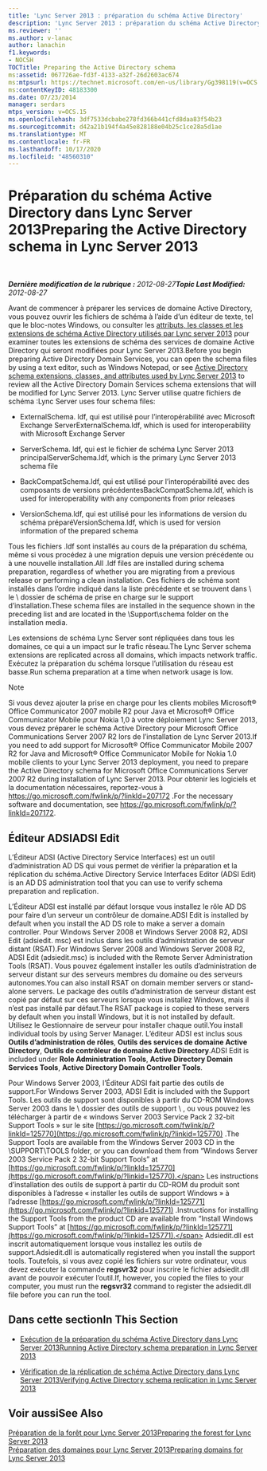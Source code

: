 ```yaml
---
title: 'Lync Server 2013 : préparation du schéma Active Directory'
description: 'Lync Server 2013 : préparation du schéma Active Directory.'
ms.reviewer: ''
ms.author: v-lanac
author: lanachin
f1.keywords:
- NOCSH
TOCTitle: Preparing the Active Directory schema
ms:assetid: 067726ae-fd3f-4133-a32f-26d2603ac674
ms:mtpsurl: https://technet.microsoft.com/en-us/library/Gg398119(v=OCS.15)
ms:contentKeyID: 48183300
ms.date: 07/23/2014
manager: serdars
mtps_version: v=OCS.15
ms.openlocfilehash: 3df7533dcbabe278fd366b441cfd8daa83f54b23
ms.sourcegitcommit: d42a21b194f4a45e828188e04b25c1ce28a5d1ae
ms.translationtype: MT
ms.contentlocale: fr-FR
ms.lasthandoff: 10/17/2020
ms.locfileid: "48560310"
---
```

# <a name="preparing-the-active-directory-schema-in-lync-server-2013"></a><span data-ttu-id="4afec-103">Préparation du schéma Active Directory dans Lync Server 2013</span><span class="sxs-lookup"><span data-stu-id="4afec-103">Preparing the Active Directory schema in Lync Server 2013</span></span>

<div data-xmlns="http://www.w3.org/1999/xhtml">

<div class="topic" data-xmlns="http://www.w3.org/1999/xhtml" data-msxsl="urn:schemas-microsoft-com:xslt" data-cs="https://msdn.microsoft.com/">

<div data-asp="https://msdn2.microsoft.com/asp">



</div>

<div id="mainSection">

<div id="mainBody">

<span> </span>

<span data-ttu-id="4afec-104">_**Dernière modification de la rubrique :** 2012-08-27_</span><span class="sxs-lookup"><span data-stu-id="4afec-104">_**Topic Last Modified:** 2012-08-27_</span></span>

<span data-ttu-id="4afec-105">Avant de commencer à préparer les services de domaine Active Directory, vous pouvez ouvrir les fichiers de schéma à l’aide d’un éditeur de texte, tel que le bloc-notes Windows, ou consulter les [attributs, les classes et les extensions de schéma Active Directory utilisés par Lync server 2013](lync-server-2013-active-directory-schema-extensions-classes-and-attributes-used-by-lync-server.md) pour examiner toutes les extensions de schéma des services de domaine Active Directory qui seront modifiées pour Lync Server 2013.</span><span class="sxs-lookup"><span data-stu-id="4afec-105">Before you begin preparing Active Directory Domain Services, you can open the schema files by using a text editor, such as Windows Notepad, or see [Active Directory schema extensions, classes, and attributes used by Lync Server 2013](lync-server-2013-active-directory-schema-extensions-classes-and-attributes-used-by-lync-server.md) to review all the Active Directory Domain Services schema extensions that will be modified for Lync Server 2013.</span></span> <span data-ttu-id="4afec-106">Lync Server utilise quatre fichiers de schéma :</span><span class="sxs-lookup"><span data-stu-id="4afec-106">Lync Server uses four schema files:</span></span>

  - <span data-ttu-id="4afec-107">ExternalSchema. ldf, qui est utilisé pour l’interopérabilité avec Microsoft Exchange Server</span><span class="sxs-lookup"><span data-stu-id="4afec-107">ExternalSchema.ldf, which is used for interoperability with Microsoft Exchange Server</span></span>

  - <span data-ttu-id="4afec-108">ServerSchema. ldf, qui est le fichier de schéma Lync Server 2013 principal</span><span class="sxs-lookup"><span data-stu-id="4afec-108">ServerSchema.ldf, which is the primary Lync Server 2013 schema file</span></span>

  - <span data-ttu-id="4afec-109">BackCompatSchema.ldf, qui est utilisé pour l’interopérabilité avec des composants de versions précédentes</span><span class="sxs-lookup"><span data-stu-id="4afec-109">BackCompatSchema.ldf, which is used for interoperability with any components from prior releases</span></span>

  - <span data-ttu-id="4afec-110">VersionSchema.ldf, qui est utilisé pour les informations de version du schéma préparé</span><span class="sxs-lookup"><span data-stu-id="4afec-110">VersionSchema.ldf, which is used for version information of the prepared schema</span></span>

<span data-ttu-id="4afec-111">Tous les fichiers .ldf sont installés au cours de la préparation du schéma, même si vous procédez à une migration depuis une version précédente ou à une nouvelle installation.</span><span class="sxs-lookup"><span data-stu-id="4afec-111">All .ldf files are installed during schema preparation, regardless of whether you are migrating from a previous release or performing a clean installation.</span></span> <span data-ttu-id="4afec-112">Ces fichiers de schéma sont installés dans l’ordre indiqué dans la liste précédente et se trouvent dans \\ le \\ dossier de schéma de prise en charge sur le support d’installation.</span><span class="sxs-lookup"><span data-stu-id="4afec-112">These schema files are installed in the sequence shown in the preceding list and are located in the \\Support\\schema folder on the installation media.</span></span>

<span data-ttu-id="4afec-113">Les extensions de schéma Lync Server sont répliquées dans tous les domaines, ce qui a un impact sur le trafic réseau.</span><span class="sxs-lookup"><span data-stu-id="4afec-113">The Lync Server schema extensions are replicated across all domains, which impacts network traffic.</span></span> <span data-ttu-id="4afec-114">Exécutez la préparation du schéma lorsque l’utilisation du réseau est basse.</span><span class="sxs-lookup"><span data-stu-id="4afec-114">Run schema preparation at a time when network usage is low.</span></span>

<div>


> [!NOTE]  
> <span data-ttu-id="4afec-115">Si vous devez ajouter la prise en charge pour les clients mobiles Microsoft® Office Communicator 2007 mobile R2 pour Java et Microsoft® Office Communicator Mobile pour Nokia 1,0 à votre déploiement Lync Server 2013, vous devez préparer le schéma Active Directory pour Microsoft Office Communications Server 2007 R2 lors de l’installation de Lync Server 2013.</span><span class="sxs-lookup"><span data-stu-id="4afec-115">If you need to add support for Microsoft® Office Communicator Mobile 2007 R2 for Java and Microsoft® Office Communicator Mobile for Nokia 1.0 mobile clients to your Lync Server 2013 deployment, you need to prepare the Active Directory schema for Microsoft Office Communications Server 2007 R2 during installation of Lync Server 2013.</span></span> <span data-ttu-id="4afec-116">Pour obtenir les logiciels et la documentation nécessaires, reportez-vous à <A href="https://go.microsoft.com/fwlink/p/?linkid=207172">https://go.microsoft.com/fwlink/p/?linkId=207172</A> .</span><span class="sxs-lookup"><span data-stu-id="4afec-116">For the necessary software and documentation, see <A href="https://go.microsoft.com/fwlink/p/?linkid=207172">https://go.microsoft.com/fwlink/p/?linkId=207172</A>.</span></span>



</div>

<div>

## <a name="adsi-edit"></a><span data-ttu-id="4afec-117">Éditeur ADSI</span><span class="sxs-lookup"><span data-stu-id="4afec-117">ADSI Edit</span></span>

<span data-ttu-id="4afec-118">L’Éditeur ADSI (Active Directory Service Interfaces) est un outil d’administration AD DS qui vous permet de vérifier la préparation et la réplication du schéma.</span><span class="sxs-lookup"><span data-stu-id="4afec-118">Active Directory Service Interfaces Editor (ADSI Edit) is an AD DS administration tool that you can use to verify schema preparation and replication.</span></span>

<span data-ttu-id="4afec-119">L’Éditeur ADSI est installé par défaut lorsque vous installez le rôle AD DS pour faire d’un serveur un contrôleur de domaine.</span><span class="sxs-lookup"><span data-stu-id="4afec-119">ADSI Edit is installed by default when you install the AD DS role to make a server a domain controller.</span></span> <span data-ttu-id="4afec-120">Pour Windows Server 2008 et Windows Server 2008 R2, ADSI Edit (adsiedit. msc) est inclus dans les outils d’administration de serveur distant (RSAT).</span><span class="sxs-lookup"><span data-stu-id="4afec-120">For Windows Server 2008 and Windows Server 2008 R2, ADSI Edit (adsiedit.msc) is included with the Remote Server Administration Tools (RSAT).</span></span> <span data-ttu-id="4afec-121">Vous pouvez également installer les outils d’administration de serveur distant sur des serveurs membres du domaine ou des serveurs autonomes.</span><span class="sxs-lookup"><span data-stu-id="4afec-121">You can also install RSAT on domain member servers or stand-alone servers.</span></span> <span data-ttu-id="4afec-122">Le package des outils d’administration de serveur distant est copié par défaut sur ces serveurs lorsque vous installez Windows, mais il n’est pas installé par défaut.</span><span class="sxs-lookup"><span data-stu-id="4afec-122">The RSAT package is copied to these servers by default when you install Windows, but it is not installed by default.</span></span> <span data-ttu-id="4afec-123">Utilisez le Gestionnaire de serveur pour installer chaque outil.</span><span class="sxs-lookup"><span data-stu-id="4afec-123">You install individual tools by using Server Manager.</span></span> <span data-ttu-id="4afec-124">L’éditeur ADSI est inclus sous **Outils d’administration de rôles**, **Outils des services de domaine Active Directory**, **Outils de contrôleur de domaine Active Directory**.</span><span class="sxs-lookup"><span data-stu-id="4afec-124">ADSI Edit is included under **Role Administration Tools**, **Active Directory Domain Services Tools**, **Active Directory Domain Controller Tools**.</span></span>

<span data-ttu-id="4afec-125">Pour Windows Server 2003, l’Éditeur ADSI fait partie des outils de support.</span><span class="sxs-lookup"><span data-stu-id="4afec-125">For Windows Server 2003, ADSI Edit is included with the Support Tools.</span></span> <span data-ttu-id="4afec-126">Les outils de support sont disponibles à partir du CD-ROM Windows Server 2003 dans le \\ dossier des outils de support \\ , ou vous pouvez les télécharger à partir de « windows Server 2003 Service Pack 2 32-bit Support Tools » sur le site [https://go.microsoft.com/fwlink/p/?linkId=125770](https://go.microsoft.com/fwlink/p/?linkid=125770) .</span><span class="sxs-lookup"><span data-stu-id="4afec-126">The Support Tools are available from the Windows Server 2003 CD in the \\SUPPORT\\TOOLS folder, or you can download them from “Windows Server 2003 Service Pack 2 32-bit Support Tools” at [https://go.microsoft.com/fwlink/p/?linkId=125770](https://go.microsoft.com/fwlink/p/?linkid=125770).</span></span> <span data-ttu-id="4afec-127">Les instructions d’installation des outils de support à partir du CD-ROM du produit sont disponibles à l’adresse « installer les outils de support Windows » à l’adresse [https://go.microsoft.com/fwlink/p/?linkId=125771](https://go.microsoft.com/fwlink/p/?linkid=125771) .</span><span class="sxs-lookup"><span data-stu-id="4afec-127">Instructions for installing the Support Tools from the product CD are available from “Install Windows Support Tools” at [https://go.microsoft.com/fwlink/p/?linkId=125771](https://go.microsoft.com/fwlink/p/?linkid=125771).</span></span> <span data-ttu-id="4afec-128">Adsiedit.dll est inscrit automatiquement lorsque vous installez les outils de support.</span><span class="sxs-lookup"><span data-stu-id="4afec-128">Adsiedit.dll is automatically registered when you install the support tools.</span></span> <span data-ttu-id="4afec-129">Toutefois, si vous avez copié les fichiers sur votre ordinateur, vous devez exécuter la commande **regsvr32** pour inscrire le fichier adsiedit.dll avant de pouvoir exécuter l’outil.</span><span class="sxs-lookup"><span data-stu-id="4afec-129">If, however, you copied the files to your computer, you must run the **regsvr32** command to register the adsiedit.dll file before you can run the tool.</span></span>

</div>

<div>

## <a name="in-this-section"></a><span data-ttu-id="4afec-130">Dans cette section</span><span class="sxs-lookup"><span data-stu-id="4afec-130">In This Section</span></span>

  - [<span data-ttu-id="4afec-131">Exécution de la préparation du schéma Active Directory dans Lync Server 2013</span><span class="sxs-lookup"><span data-stu-id="4afec-131">Running Active Directory schema preparation in Lync Server 2013</span></span>](lync-server-2013-running-schema-preparation.md)

  - [<span data-ttu-id="4afec-132">Vérification de la réplication de schéma Active Directory dans Lync Server 2013</span><span class="sxs-lookup"><span data-stu-id="4afec-132">Verifying Active Directory schema replication in Lync Server 2013</span></span>](lync-server-2013-verifying-schema-replication.md)

</div>

<div>

## <a name="see-also"></a><span data-ttu-id="4afec-133">Voir aussi</span><span class="sxs-lookup"><span data-stu-id="4afec-133">See Also</span></span>


[<span data-ttu-id="4afec-134">Préparation de la forêt pour Lync Server 2013</span><span class="sxs-lookup"><span data-stu-id="4afec-134">Preparing the forest for Lync Server 2013</span></span>](lync-server-2013-preparing-the-forest.md)  
[<span data-ttu-id="4afec-135">Préparation des domaines pour Lync Server 2013</span><span class="sxs-lookup"><span data-stu-id="4afec-135">Preparing domains for Lync Server 2013</span></span>](lync-server-2013-preparing-domains.md)  
  

</div>

</div>

<span> </span>

</div>

</div>

</div>

